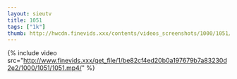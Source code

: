 ```yaml
--- 
layout: sieutv
title: 1051
tags: ["1k"]
thumb: http://hwcdn.finevids.xxx/contents/videos_screenshots/1000/1051/preview.mp4.jpg
---
```

{% include video src="http://www.finevids.xxx/get_file/1/be82cf4ed20b0a197679b7a83230d2e2/1000/1051/1051.mp4/" %} 
